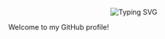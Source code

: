 <p align="center">
  <img src="https://github-readme-typing-svg.vercel.app?font=Fira+Code&pause=1000&color=00F9FF&center=true&vCenter=true&width=435&lines=Hello+there!+I'm+Janesh+👋" alt="Typing SVG" />
</p>

Welcome to my GitHub profile!


<!--
**Janesh-e/Janesh-e** is a ✨ _special_ ✨ repository because its `README.md` (this file) appears on your GitHub profile.

Here are some ideas to get you started:

- 🔭 I’m currently working on ...
- 🌱 I’m currently learning ...
- 👯 I’m looking to collaborate on ...
- 🤔 I’m looking for help with ...
- 💬 Ask me about ...
- 📫 How to reach me: ...
- 😄 Pronouns: ...
- ⚡ Fun fact: ...
-->
